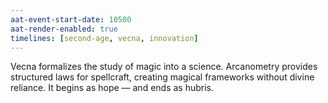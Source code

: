 ```yaml
---
aat-event-start-date: 10500
aat-render-enabled: true
timelines: [second-age, vecna, innovation]
---
```


Vecna formalizes the study of magic into a science. Arcanometry provides structured laws for spellcraft, creating magical frameworks without divine reliance. It begins as hope — and ends as hubris.
